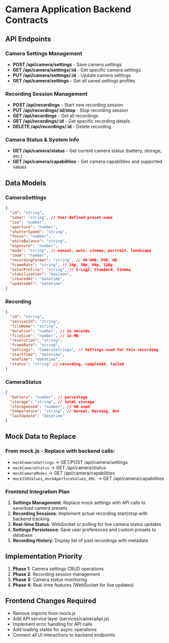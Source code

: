 # Camera Application Backend Contracts

## API Endpoints

### Camera Settings Management
- **POST /api/camera/settings** - Save camera settings
- **GET /api/camera/settings/:id** - Get specific camera settings
- **PUT /api/camera/settings/:id** - Update camera settings
- **GET /api/camera/settings** - Get all saved settings profiles

### Recording Session Management
- **POST /api/recordings** - Start new recording session
- **PUT /api/recordings/:id/stop** - Stop recording session
- **GET /api/recordings** - Get all recordings
- **GET /api/recordings/:id** - Get specific recording details
- **DELETE /api/recordings/:id** - Delete recording

### Camera Status & System Info
- **GET /api/camera/status** - Get current camera status (battery, storage, etc.)
- **GET /api/camera/capabilities** - Get camera capabilities and supported values

## Data Models

### CameraSettings
```json
{
  "id": "string",
  "name": "string", // User-defined preset name
  "iso": "number",
  "aperture": "number", 
  "shutterSpeed": "string",
  "focus": "number",
  "whiteBalance": "string",
  "exposure": "number",
  "mode": "string", // manual, auto, cinema, portrait, landscape
  "zoom": "number",
  "recordingFormat": "string", // 4K UHD, FHD, HD
  "frameRate": "string", // 24p, 30p, 60p, 120p
  "colorProfile": "string", // S-Log3, Standard, Cinema
  "stabilization": "boolean",
  "createdAt": "datetime",
  "updatedAt": "datetime"
}
```

### Recording
```json
{
  "id": "string",
  "sessionId": "string",
  "fileName": "string",
  "duration": "number", // in seconds
  "fileSize": "number", // in MB
  "resolution": "string",
  "frameRate": "string",
  "settings": "CameraSettings", // Settings used for this recording
  "startTime": "datetime",
  "endTime": "datetime",
  "status": "string" // recording, completed, failed
}
```

### CameraStatus
```json
{
  "battery": "number", // percentage
  "storage": "string", // total storage
  "storageUsed": "number", // GB used
  "temperature": "string", // Normal, Warning, Hot
  "lastUpdate": "datetime"
}
```

## Mock Data to Replace

### From mock.js - Replace with backend calls:
- `mockCameraSettings` → GET/POST /api/camera/settings
- `mockCameraStatus` → GET /api/camera/status  
- `mockCameraModes` → GET /api/camera/capabilities
- `mockISOValues`, `mockApertureValues`, etc. → GET /api/camera/capabilities

### Frontend Integration Plan

1. **Settings Management**: Replace mock settings with API calls to save/load camera presets
2. **Recording Sessions**: Implement actual recording start/stop with backend tracking
3. **Real-time Status**: WebSocket or polling for live camera status updates
4. **Settings Persistence**: Save user preferences and custom presets to database
5. **Recording History**: Display list of past recordings with metadata

## Implementation Priority

1. **Phase 1**: Camera settings CRUD operations
2. **Phase 2**: Recording session management  
3. **Phase 3**: Camera status monitoring
4. **Phase 4**: Real-time features (WebSocket for live updates)

## Frontend Changes Required

- Remove imports from mock.js
- Add API service layer (services/cameraApi.js)
- Implement error handling for API calls
- Add loading states for async operations
- Connect all UI interactions to backend endpoints